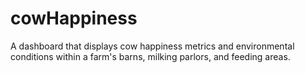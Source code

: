 # cowHappiness

A dashboard that displays cow happiness metrics and environmental conditions within a farm's barns, milking parlors, and feeding areas.
